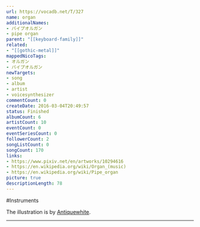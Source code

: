 ```yaml
---
url: https://vocadb.net/T/327
name: organ
additionalNames: 
- パイプオルガン
- pipe organ
parent: "[[keyboard-family]]"
related:
- "[[gothic-metal]]"
mappedNicoTags:
- オルガン
- パイプオルガン
newTargets:
- song
- album
- artist
- voicesynthesizer
commentCount: 0
createDate: 2016-03-04T20:49:57
status: Finished
albumCount: 6
artistCount: 10
eventCount: 0
eventSeriesCount: 0
followerCount: 2
songListCount: 0
songCount: 170
links: 
- https://www.pixiv.net/en/artworks/10294616
- https://en.wikipedia.org/wiki/Organ_(music)
- https://en.wikipedia.org/wiki/Pipe_organ
picture: true
descriptionLength: 78
---
```


#Instruments

The illustration is by [Antiquewhite](https://www.pixiv.net/en/users/1115117).

---

